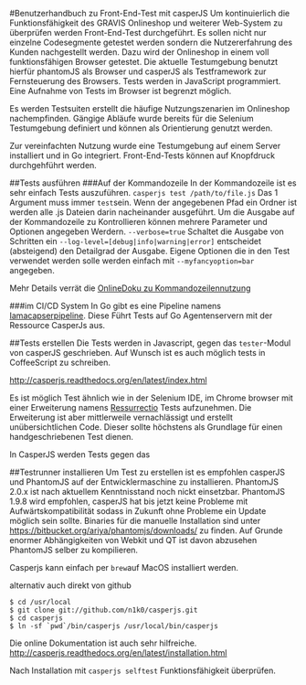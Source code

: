 #Benutzerhandbuch zu Front-End-Test mit casperJS
Um kontinuierlich die Funktionsfähigkeit des GRAVIS Onlineshop und weiterer Web-System zu überprüfen werden Front-End-Test durchgeführt.
Es sollen nicht nur einzelne Codesegmente getestet werden sondern die Nutzererfahrung des Kunden nachgestellt werden. Dazu wird der Onlineshop in einem voll funktionsfähigen Browser getestet. Die aktuelle Testumgebung benutzt hierfür phantomJS als Browser und casperJS als Testframework zur Fernsteuerung des Browsers.
Tests werden in JavaScript programmiert. Eine Aufnahme von Tests im Browser ist begrenzt möglich.
 
Es werden Testsuiten erstellt die häufige Nutzungszenarien im Onlineshop nachempfinden. Gängige Abläufe wurde bereits für die Selenium Testumgebung definiert und können als Orientierung genutzt werden.

Zur vereinfachten Nutzung wurde eine Testumgebung auf einem Server installiert und in Go integriert. Front-End-Tests können auf Knopfdruck durchgehführt werden.

##Tests ausführen
###Auf der Kommandozeile
In der Kommandozeile ist es sehr einfach Tests auszuführen. `casperjs test /path/to/file.js` 
Das 1 Argument muss immer `test`sein.
Wenn der angegebenen Pfad ein Ordner ist werden alle .js Dateien darin nacheinander ausgeführt.
Um die Ausgabe auf der Kommandozeile zu Kontrollieren können mehrere Parameter und Optionen angegeben Werdern.
`--verbose=true` Schaltet die Ausgabe von Schritten ein
`--log-level=[debug|info|warning|error]`  entscheidet (absteigend) den Detailgrad der Ausgabe.
Eigene Optionen die in den Test verwendet werden solle werden einfach mit `--myfancyoption=bar` angegeben.

Mehr Details verrät  die [OnlineDoku zu Kommandozeilennutzung](http://casperjs.readthedocs.org/en/latest/cli.html)

###im CI/CD System
In Go  gibt es eine Pipeline namens [Iamacapserpipeline](https://manager.gravis.de/go/tab/pipeline/history/UL.iamacasperpieline).
Diese Führt Tests auf Go Agentenservern mit der Ressource CasperJs aus.

##Tests erstellen
Die Tests werden in Javascript, gegen das `tester`-Modul von casperJS geschrieben. Auf Wunsch ist es auch möglich tests in CoffeeScript zu schreiben.

http://casperjs.readthedocs.org/en/latest/index.html

Es ist möglich Test ähnlich wie in der Selenium IDE, im Chrome browser mit einer Erweiterung namens [Ressurrectio](https://chrome.google.com/webstore/detail/resurrectio/kicncbplfjgjlliddogifpohdhkbjogm) Tests aufzunehmen. Die Erweiterung ist aber mittlerweile vernachlässigt und erstellt unübersichtlichen Code. Dieser sollte höchstens als Grundlage für einen handgeschriebenen Test dienen.

In CasperJS werden Tests gegen das 

##Testrunner installieren
Um Test zu erstellen ist es empfohlen casperJS und PhantomJS auf der Entwicklermaschine zu installieren.
PhantomJS 2.0.x ist nach aktuellem Kenntnisstand noch nickt einsetzbar. PhantomJS 1.9.8 wird empfohlen, casperJS hat bis jetzt keine Probleme mit Aufwärtskompatibilität sodass in Zukunft ohne Probleme ein Update möglich sein sollte. Binaries für die manuelle Installation sind unter https://bitbucket.org/ariya/phantomjs/downloads/ zu finden. Auf Grunde enormer Abhängigkeiten von Webkit und QT ist davon abzusehen PhantomJS selber zu kompilieren. 

Casperjs kann einfach per `brew`auf MacOS installiert werden.

alternativ auch direkt von github

    $ cd /usr/local
    $ git clone git://github.com/n1k0/casperjs.git
    $ cd casperjs
    $ ln -sf `pwd`/bin/casperjs /usr/local/bin/casperjs
    
    
Die online Dokumentation ist auch sehr hilfreiche. http://casperjs.readthedocs.org/en/latest/installation.html

Nach Installation mit `casperjs selftest` Funktionsfähigkeit überprüfen.